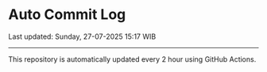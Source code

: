 # Auto Commit Log

Last updated: Sunday, 27-07-2025 15:17 WIB

---

This repository is automatically updated every 2 hour using GitHub Actions.
